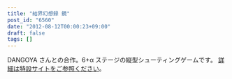 ```yaml
---
title: "結界幻想録 鏡"
post_id: "6560"
date: "2012-08-12T00:00:23+09:00"
draft: false
tags: []
---
```



DANGOYA さんとの合作。6+α ステージの縦型シューティングゲームです。 [詳細は特設サイトをご参照ください](http://kagaminer.in/)。
